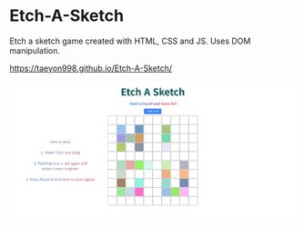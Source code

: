 # Etch-A-Sketch
Etch a sketch game created with HTML, CSS and JS. Uses DOM manipulation.

https://taeyon998.github.io/Etch-A-Sketch/

![example](hi_gu.png)
